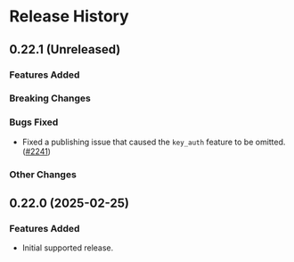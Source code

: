 # Release History

## 0.22.1 (Unreleased)

### Features Added

### Breaking Changes

### Bugs Fixed

* Fixed a publishing issue that caused the `key_auth` feature to be omitted. ([#2241](https://github.com/Azure/azure-sdk-for-rust/issues/2241))

### Other Changes

## 0.22.0 (2025-02-25)

### Features Added

* Initial supported release.
